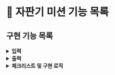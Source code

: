 # :pushpin: 자판기 미션 기능 목록

## 구현 기능 목록
<details>
<summary><b>입력</b></summary>
<div markdown="1">

- [x] 자판기가 보유하고 있는 금액을 입력받기.
> - **예외처리**
> - [x] 10원 단위로 나눠 떨어지지 않을 경우 -> Validator
> - [x] 문자 입력시 -> Util
> - [x] 보유하고 있는 금액으로 동전 무작위 생산. -> VendingMachine
> - [x] 지폐를 잔돈으로 반환하는 경우는 없다고 가정한다.

- [x] 상품명과 가격, 수량을 입력 받는다.
> - [x] 상품명, 가격, 수량은 쉼표로, 개별 상품은 대괄호`[]`로 묶어 세미콜론`;`으로 구분한다.
> - [x] 상품 가격은 100원부터 시작하며, 10원으로 나누어떨어져야 한다.
> - [x] 아래와 같은 형식을 참고한다.
```
[콜라,1500,20];[사이다,1000,10]
```
- [x] 투입금액을 입력받는다.
> - **예외처리**
> - [x] 10원으로 나눠떨어져야 한다.
> - [x] 숫자만 가능하다.
> - [x] 상품 최저 가격보다 투입금액이 적은경우 바로 Outputview.printResult 호출
> - [x] 상품 모두 소진되었을 경우 바로 Outputview.printResult 호출

- [x] 구매할 상품명을 입력받는다.
> - [x] 투입금액을 계산해 출력한다.
</div>
</details>

<details>
<summary><b>출력</b></summary>
<div markdown="1">

- [x] 자판기가 보유한 동전을 출력한다.
> - [x] 아래와 같은 형식을 지킨다.
```
500원 - 0개
100원 - 4개
50원 - 1개
10원 - 0개
```
 - [x] 잔돈은 반환된 동전만 출력한다.
> - [x] 잔돈을 반환할 수 없는 경우 잔돈으로 반환할 수 있는 금액만 반환한다
> - [x] 잔돈을 돌려줄 때 현재 보유한 최소 개수의 동전으로 잔돈을 돌려준다.
> - [x] 남은 금액이 상품의 최저 가격보다 적거나, 모든 상품이 소진된 경우 바로 잔돈을 돌려준다.
> - [x] 아래와 같은 형식으로 출력한다.
 ```
100원 - 4개
50원 - 1개
```
- [x] 예외 상황 시 "[ERROR]"로 시작하는 에러 문구로 시작하는 에러 문구 출력

- [x] 남은 금액이 상품의 최저 가격보다 적거나, 모든 상품이 소진된 경우 바로 잔돈을 돌려준다.

</div>
</details>

<details> 
<summary><b>체크리스트 및 구현 로직</b></summary>
<div markdown="1">

- [x] Coin 클래스 활용해 구현한다.

</div>
</details>